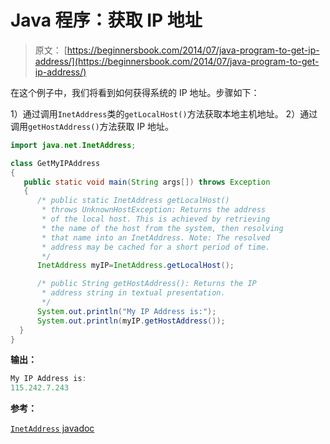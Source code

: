 # Java 程序：获取 IP 地址

> 原文： [https://beginnersbook.com/2014/07/java-program-to-get-ip-address/](https://beginnersbook.com/2014/07/java-program-to-get-ip-address/)

在这个例子中，我们将看到如何获得系统的 IP 地址。步骤如下：

1）通过调用`InetAddress`类的`getLocalHost()`方法获取本地主机地址。
2）通过调用`getHostAddress()`方法获取 IP 地址。

```java
import java.net.InetAddress;

class GetMyIPAddress
{
   public static void main(String args[]) throws Exception
   {
      /* public static InetAddress getLocalHost()
       * throws UnknownHostException: Returns the address 
       * of the local host. This is achieved by retrieving 
       * the name of the host from the system, then resolving 
       * that name into an InetAddress. Note: The resolved 
       * address may be cached for a short period of time.
       */
      InetAddress myIP=InetAddress.getLocalHost();

      /* public String getHostAddress(): Returns the IP 
       * address string in textual presentation.
       */
      System.out.println("My IP Address is:");
      System.out.println(myIP.getHostAddress());
  }
}
```

**输出：**

```java
My IP Address is:
115.242.7.243
```

**参考：**

[`InetAddress` javadoc](https://docs.oracle.com/javase/7/docs/api/java/net/InetAddress.html)